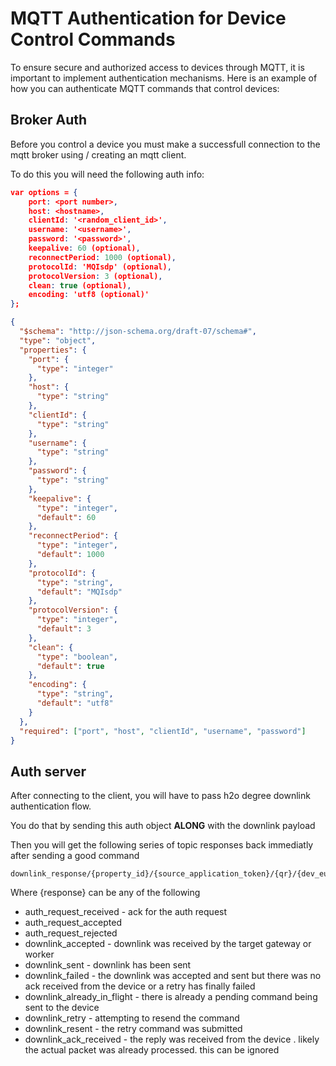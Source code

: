 # MQTT Authentication for Device Control Commands

To ensure secure and authorized access to devices through MQTT, it is important to implement authentication mechanisms. Here is an example of how you can authenticate MQTT commands that control devices:

## Broker Auth
Before you control a device you must make a successfull connection to the mqtt broker using / creating an mqtt client.

To do this you will need the following auth info:

```json
var options = {
    port: <port number>,
    host: <hostname>,
    clientId: '<random_client_id>', 
    username: '<username>',
    password: '<password>',
    keepalive: 60 (optional),
    reconnectPeriod: 1000 (optional),
    protocolId: 'MQIsdp' (optional),
    protocolVersion: 3 (optional),
    clean: true (optional),
    encoding: 'utf8 (optional)'
};
```

```json
{
  "$schema": "http://json-schema.org/draft-07/schema#",
  "type": "object",
  "properties": {
    "port": {
      "type": "integer"
    },
    "host": {
      "type": "string"
    },
    "clientId": {
      "type": "string"
    },
    "username": {
      "type": "string"
    },
    "password": {
      "type": "string"
    },
    "keepalive": {
      "type": "integer",
      "default": 60
    },
    "reconnectPeriod": {
      "type": "integer",
      "default": 1000
    },
    "protocolId": {
      "type": "string",
      "default": "MQIsdp"
    },
    "protocolVersion": {
      "type": "integer",
      "default": 3
    },
    "clean": {
      "type": "boolean",
      "default": true
    },
    "encoding": {
      "type": "string",
      "default": "utf8"
    }
  },
  "required": ["port", "host", "clientId", "username", "password"]
}
```

## Auth server

After connecting to the client, you will have to pass h2o degree downlink authentication flow.

You do that by sending this auth object **ALONG** with the downlink payload


Then you will get the following series of topic responses back immediatly after sending a good command

```mqtt
downlink_response/{property_id}/{source_application_token}/{qr}/{dev_eui}/{response}
```
Where {response} can be any of the following 

 - auth_request_received - ack for the auth request
 - auth_request_accepted 
 - auth_request_rejected
 - downlink_accepted - downlink was received by the target gateway or worker
 - downlink_sent - downlink has been sent 
 - downlink_failed - the downlink was accepted and sent but there was no ack received from the device or a retry has finally failed 
 - downlink_already_in_flight - there is already a pending command being sent to the device
 - downlink_retry - attempting to resend the command
 - downlink_resent - the retry command was submitted 
 - downlink_ack_received - the reply was received from the device . likely the actual packet was already processed. this can be ignored 